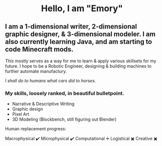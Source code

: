 <h1 align="center"> Hello, I am "Emory"

## I am a 1-dimensional writer, 2-dimensional graphic designer, & 3-dimensional modeler. I am also currently learning Java, and am starting to code Minecraft mods.

_This_ mostly serves as a way for me to learn & apply various skillsets for my future.
I hope to be a Robotic Engineer, designing & building machines to further automate manufactury. 

_I shall do to humans what cars did to horses._

### My skills, loosely ranked, in beautiful bulletpoint.
- Narrative & Descriptive Writing
- Graphic design
- Pixel Art
- 3D Modeling (Blockbench, still figuring out Blender)

Human replacement progress:

Macrophysical ✔️ Microphysical ✔️ Computational ➗ Logistical ✖️ Creative ✖️
